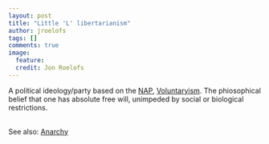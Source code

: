 ```yaml
---
layout: post
title: "Little 'L' libertarianism"
author: jroelofs
tags: []
comments: true
image:
  feature:
  credit: Jon Roelofs
---
```


A political ideology/party based on the [NAP](/non-agression-principle), [Voluntaryism](/voluntaryism). The phiosophical belief that one has absolute free will, unimpeded by social or biological restrictions.

<br/>See also: [Anarchy](/anarchy)

